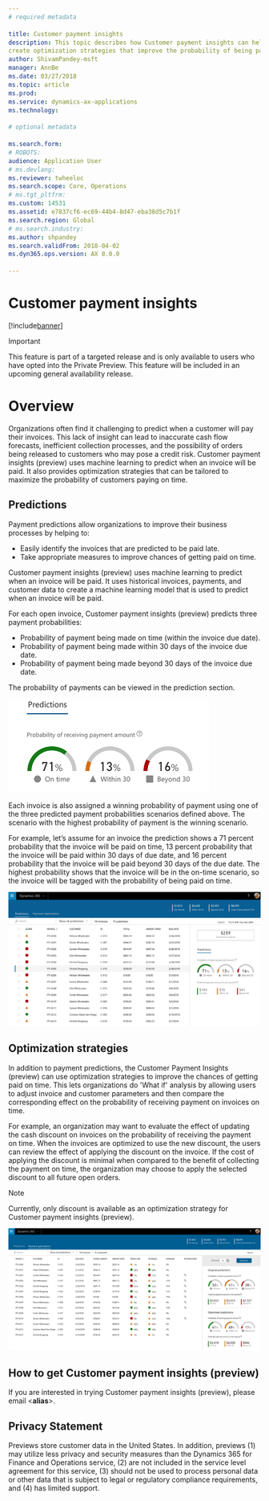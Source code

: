 ```yaml
---
# required metadata

title: Customer payment insights
description: This topic describes how Customer payment insights can help predict when an invoice will be paid and help organizations to
create optimization strategies that improve the probability of being paid on time.
author: ShivamPandey-msft
manager: AnnBe
ms.date: 03/27/2018
ms.topic: article
ms.prod: 
ms.service: dynamics-ax-applications
ms.technology: 

# optional metadata

ms.search.form: 
# ROBOTS: 
audience: Application User
# ms.devlang: 
ms.reviewer: twheeloc
ms.search.scope: Core, Operations
# ms.tgt_pltfrm: 
ms.custom: 14531
ms.assetid: e7837cf6-ec69-44b4-8d47-eba38d5c7b1f
ms.search.region: Global
# ms.search.industry: 
ms.author: shpandey
ms.search.validFrom: 2018-04-02
ms.dyn365.ops.version: AX 8.0.0

---
```


# Customer payment insights

[!include[banner](../includes/banner.md)]

> [!IMPORTANT]
> This feature is part of a targeted release and is only available to users who have opted into the Private Preview. This feature will be included in an upcoming general availability release.

# Overview

Organizations often find it challenging to predict when a customer will pay their invoices. This lack of insight can lead to inaccurate cash flow forecasts, inefficient collection processes, and the possibility of orders being released to customers who may pose a credit risk. Customer payment insights (preview) uses machine learning to predict when an invoice will be paid. It also provides optimization strategies that can be tailored to maximize the probability of customers paying on time.

## Predictions

Payment predictions allow organizations to improve their business processes by helping to:

-   Easily identify the invoices that are predicted to be paid late.
-   Take appropriate measures to improve chances of getting paid on time.

Customer payment insights (preview) uses machine learning to predict when an invoice will be paid. It uses historical invoices, payments, and customer data to create a machine learning model that is used to predict when an invoice will be paid.

For each open invoice, Customer payment insights (preview) predicts three payment probabilities:

-  Probability of payment being made on time (within the invoice due date).
-  Probability of payment being made within 30 days of the invoice due date.
-  Probability of payment being made beyond 30 days of the invoice due date.

The probability of payments can be viewed in the prediction section.

[![Payment predictions](./media/Predictions-sm2.png)](./media/Predictions-sm2.png)

Each invoice is also assigned a winning probability of payment using one of the three predicted payment probabilities scenarios defined above. The scenario with the highest probability of payment is the winning scenario.


For example, let’s assume for an invoice the prediction shows a 71 percent probability that the invoice will be paid on time, 13 percent probability that the invoice will be paid within 30 days of due date, and 16 percent probability that the invoice will be paid beyond 30 days of the due date. The highest probability shows that the invoice will be in the on-time scenario, so the invoice will be tagged with the probability of being paid on time.

[![Payment predictions](./media/payment-predict.png)](./media/payment-predict.png)

## Optimization strategies

In addition to payment predictions, the Customer Payment Insights (preview) can use optimization strategies to improve the chances of getting paid on time. This lets organizations do 'What if' analysis by allowing users to adjust invoice and customer parameters and then compare the corresponding effect on the probability of receiving payment on invoices on time.

For example, an organization may want to evaluate the effect of updating the cash discount on invoices on the probability of receiving the payment on time. When the invoices are optimized to use the new discount, the users can review the effect of applying the discount on the invoice. If the cost of applying the discount is minimal when compared to the benefit of collecting the payment on time, the organization may choose to apply the selected discount to all future open orders.

> [!NOTE] 
> Currently, only discount is available as an optimization strategy for Customer payment insights (preview).

[![Optimized predictions](./media/optimized-pay.png)](./media/optimized-pay.png)

## How to get Customer payment insights (preview)

If you are interested in trying Customer payment insights (preview), please email \<**alias**\>.

## Privacy Statement

Previews store customer data in the United States. In addition, previews (1) may utilize less privacy and security measures than the Dynamics 365 for Finance and Operations service, (2) are not included in the service level agreement for this service, (3) should not be used to process personal data or other data that is subject to legal or regulatory compliance requirements, and (4) has limited support.
